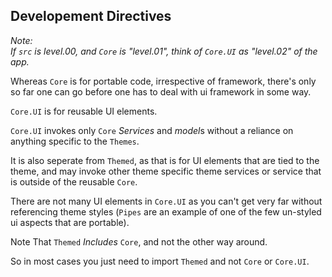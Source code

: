 ## Developement Directives ##

*Note:  
If `src` is level.00, and `Core` is "level.01",
think of `Core.UI` as "level.02" of the app.*

Whereas `Core` is for portable code, irrespective of framework,
there's only so far one can go before one has to deal with ui framework
in some way.

`Core.UI` is for reusable UI elements.

`Core.UI` invokes only `Core` *Services* and *model*s without a reliance 
on anything specific to the `Themes`.

It is also seperate from `Themed`, as that is for 
UI elements that are tied to the theme, 
and may invoke other theme specific theme services 
or service that is outside of the reusable `Core`.

There are not many UI elements in `Core.UI` as you can't get very far without referencing
theme styles (`Pipes` are an example of one of the few un-styled ui aspects that are portable).

Note That `Themed` *Includes* `Core`, and not the other way around.

So in most cases you just need to import `Themed` and not `Core` or `Core.UI`.

